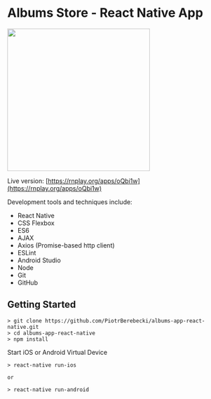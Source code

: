 # Albums Store - React Native App

<img src="https://github.com/PiotrBerebecki/albums-app-react-native/blob/master/images/app-demo.gif" width="325">

Live version: [https://rnplay.org/apps/oQbi1w](https://rnplay.org/apps/oQbi1w)

Development tools and techniques include:

* React Native
* CSS Flexbox
* ES6
* AJAX
* Axios (Promise-based http client)
* ESLint
* Android Studio
* Node
* Git
* GitHub


## Getting Started


    > git clone https://github.com/PiotrBerebecki/albums-app-react-native.git
    > cd albums-app-react-native
    > npm install
  
  
Start iOS or Android Virtual Device

    > react-native run-ios
    
    or

    > react-native run-android
